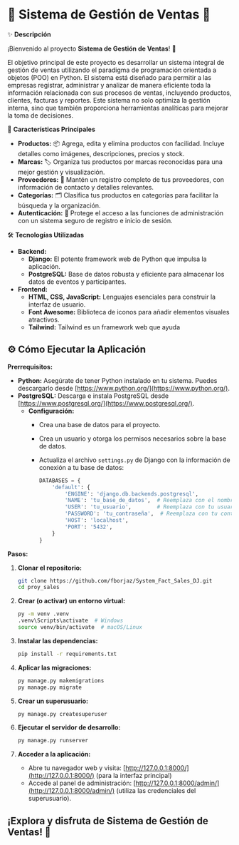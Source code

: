 # 🎁 Sistema de Gestión de Ventas 🏬

✨ **Descripción**

¡Bienvenido al proyecto **Sistema de Gestión de Ventas**! 🛒

El objetivo principal de este proyecto es desarrollar un sistema integral de gestión de ventas utilizando el paradigma de programación orientada a objetos (POO) en Python. El sistema está diseñado para permitir a las empresas registrar, administrar y analizar de manera eficiente toda la información relacionada con sus procesos de ventas, incluyendo productos, clientes, facturas y reportes. Este sistema no solo optimiza la gestión interna, sino que también proporciona herramientas analíticas para mejorar la toma de decisiones.

🚀 **Características Principales**

* **Productos:** 📦 Agrega, edita y elimina productos con facilidad. Incluye detalles como imágenes, descripciones, precios y stock.
* **Marcas:** 🏷️ Organiza tus productos por marcas reconocidas para una mejor gestión y visualización.
* **Proveedores:** 🤝 Mantén un registro completo de tus proveedores, con información de contacto y detalles relevantes.
* **Categorías:** 🗂️ Clasifica tus productos en categorías para facilitar la búsqueda y la organización.
* **Autenticación:** 🔐 Protege el acceso a las funciones de administración con un sistema seguro de registro e inicio de sesión.

🛠️ **Tecnologías Utilizadas**

*   **Backend:**
    *   **Django:** El potente framework web de Python que impulsa la aplicación.
    *   **PostgreSQL:** Base de datos robusta y eficiente para almacenar los datos de eventos y participantes.
*   **Frontend:**
    *   **HTML, CSS, JavaScript:** Lenguajes esenciales para construir la interfaz de usuario.
    *   **Font Awesome:** Biblioteca de iconos para añadir elementos visuales atractivos.
    *   **Tailwind:** Tailwind es un framework web que ayuda 

## ⚙️ Cómo Ejecutar la Aplicación

**Prerrequisitos:**

*   **Python:** Asegúrate de tener Python instalado en tu sistema. Puedes descargarlo desde [https://www.python.org/](https://www.python.org/).
*   **PostgreSQL:** Descarga e instala PostgreSQL desde [https://www.postgresql.org/](https://www.postgresql.org/).
    *   **Configuración:**
        *   Crea una base de datos para el proyecto.
        *   Crea un usuario y otorga los permisos necesarios sobre la base de datos.
        *   Actualiza el archivo `settings.py` de Django con la información de conexión a tu base de datos:

            ```python
            DATABASES = {
                'default': {
                    'ENGINE': 'django.db.backends.postgresql',
                    'NAME': 'tu_base_de_datos',  # Reemplaza con el nombre de tu base de datos
                    'USER': 'tu_usuario',        # Reemplaza con tu usuario de PostgreSQL
                    'PASSWORD': 'tu_contraseña',  # Reemplaza con tu contraseña
                    'HOST': 'localhost',
                    'PORT': '5432',
                }
            }
            ```

**Pasos:**

1.  **Clonar el repositorio:**

    ```bash
    git clone https://github.com/fborjaz/System_Fact_Sales_DJ.git
    cd proy_sales
    ```

2.  **Crear (o activar) un entorno virtual:**

    ```bash
    py -m venv .venv
    .venv\Scripts\activate  # Windows
    source venv/bin/activate  # macOS/Linux
    ```

3.  **Instalar las dependencias:**

    ```bash
    pip install -r requirements.txt
    ```

4.  **Aplicar las migraciones:**

    ```bash
    py manage.py makemigrations
    py manage.py migrate
    ```

5.  **Crear un superusuario:**

    ```bash
    py manage.py createsuperuser
    ```

6.  **Ejecutar el servidor de desarrollo:**

    ```bash
    py manage.py runserver
    ```

7.  **Acceder a la aplicación:**

    *   Abre tu navegador web y visita: [http://127.0.0.1:8000/](http://127.0.0.1:8000/) (para la interfaz principal)
    *   Accede al panel de administración: [http://127.0.0.1:8000/admin/](http://127.0.0.1:8000/admin/) (utiliza las credenciales del superusuario).

## ¡Explora y disfruta de Sistema de Gestión de Ventas! 🧾
